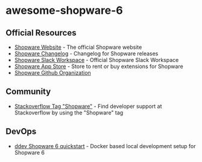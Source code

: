 # awesome-shopware-6

## Official Resources
- [Shopware Website](https://www.shopware.com/) - The official Shopware website
- [Shopware Changelog](shopware.com/de/changelog/) - Changelog for Shopware releases
- [Shopware Slack Workspace](https://slack.shopware.com/) - Official Shopware Slack Workspace
- [Shopware App Store](https://store.shopware.com/) - Store to rent or buy extensions for Shopware
- [Shopware Github Organization](https://github.com/shopware)

## Community
- [Stackoverflow Tag "Shopware"](https://stackoverflow.com/questions/tagged/shopware) - Find developer support at Stackoverflow by using the "Shopware" tag

## DevOps
- [ddev Shopware 6 quickstart](https://ddev.readthedocs.io/en/latest/users/cli-usage/#shopware-6-quickstart) - Docker based local development setup for Shopware 6
